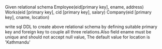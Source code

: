 Given relational schema 
Employee(eid[primary key], ename, address)
Works(eid [primary key], cid [primary key], salary)
Company(eid [primary key], cname, location)

write sql DDL to create above relational schema by defining suitable primary key and foreign key to couple all three relations.Also field ename must be unique and should not accept null value, The default value for location is 'Kathmandu'